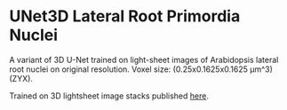 # UNet3D Lateral Root Primordia Nuclei

A variant of 3D U-Net trained on light-sheet images of Arabidopsis lateral root nuclei on original resolution.
Voxel size: (0.25x0.1625x0.1625 µm^3) (ZYX).

Trained on 3D lightsheet image stacks published [here](https://elifesciences.org/articles/57613).
